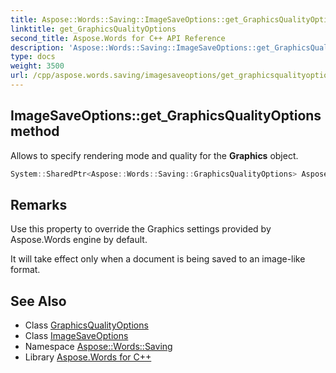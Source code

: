 ```yaml
---
title: Aspose::Words::Saving::ImageSaveOptions::get_GraphicsQualityOptions method
linktitle: get_GraphicsQualityOptions
second_title: Aspose.Words for C++ API Reference
description: 'Aspose::Words::Saving::ImageSaveOptions::get_GraphicsQualityOptions method. Allows to specify rendering mode and quality for the Graphics object in C++.'
type: docs
weight: 3500
url: /cpp/aspose.words.saving/imagesaveoptions/get_graphicsqualityoptions/
---
```

## ImageSaveOptions::get_GraphicsQualityOptions method


Allows to specify rendering mode and quality for the **Graphics** object.

```cpp
System::SharedPtr<Aspose::Words::Saving::GraphicsQualityOptions> Aspose::Words::Saving::ImageSaveOptions::get_GraphicsQualityOptions() const
```

## Remarks


Use this property to override the Graphics settings provided by Aspose.Words engine by default.

It will take effect only when a document is being saved to an image-like format. 
## See Also

* Class [GraphicsQualityOptions](../../graphicsqualityoptions/)
* Class [ImageSaveOptions](../)
* Namespace [Aspose::Words::Saving](../../)
* Library [Aspose.Words for C++](../../../)
